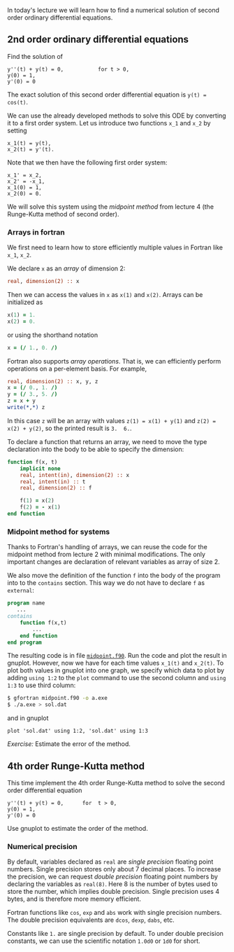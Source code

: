 In today's lecture we will learn how to find a numerical solution of
second order ordinary differential equations.

## 2nd order ordinary differential equations

Find the solution of

```
y''(t) + y(t) = 0,           for t > 0,
y(0) = 1,
y'(0) = 0
```

The exact solution of this second order differential equation is `y(t) =
cos(t)`.

We can use the already developed methods to solve this ODE by converting
it to a first order system. Let us introduce two functions `x_1` and
`x_2` by setting

```
x_1(t) = y(t),
x_2(t) = y'(t).
```

Note that we then have the following first order system:

```
x_1' = x_2,
x_2' = -x_1,
x_1(0) = 1,
x_2(0) = 0.
```

We will solve this system using the _midpoint method_ from lecture 4 (the Runge-Kutta
method of second order).

### Arrays in fortran

We first need to learn how to store efficiently multiple values in
Fortran like `x_1`, `x_2`.

We declare `x` as an _array_ of dimension 2:

```fortran
real, dimension(2) :: x
```

Then we can access the values in `x` as `x(1)` and `x(2)`.
Arrays can be initialized as

```fortran
x(1) = 1.
x(2) = 0.
```

or using the shorthand notation

```fortran
x = (/ 1., 0. /)
```

Fortran also supports _array operations_. That is, we can efficiently
perform operations on a per-element basis. For example,

```fortran
real, dimension(2) :: x, y, z
x = (/ 0., 1. /)
y = (/ 3., 5. /)
z = x + y
write(*,*) z
```

In this case `z` will be an array with values `z(1) = x(1) + y(1)` and
`z(2) = x(2) + y(2)`, so the printed result is `3.  6.`.

To declare a function that returns an array, we need to move the type
declaration into the body to be able to specify the dimension:

```fortran
function f(x, t)
    implicit none
    real, intent(in), dimension(2) :: x
    real, intent(in) :: t
    real, dimension(2) :: f

    f(1) = x(2)
    f(2) = - x(1)
end function
```


### Midpoint method for systems

Thanks to Fortran's handling of arrays, we can reuse the code for the
midpoint method from lecture 2 with minimal modifications. The only
important changes are declaration of relevant variables as array of size
2.

We also move the definition of the function `f` into the body of the
program into to the `contains` section. This way we do not have to
declare `f` as `external`:

```fortran
program name
   ...
contains
    function f(x,t)
        ...
    end function
end program
```

The resulting code is in file
[`midpoint.f90`](https://github.com/rekka/intro-fortran-2016/blob/master/lec05/midpoint.f90). Run the code and plot the
result in gnuplot. However, now we have for each time values `x_1(t)`
and `x_2(t)`. To plot both values in gnuplot into one graph, we specify
which data to plot by adding `using 1:2` to the `plot` command to use
the second column and `using 1:3` to use third column:

```bash
$ gfortran midpoint.f90 -o a.exe
$ ./a.exe > sol.dat
```

and in gnuplot

```gnuplot
plot 'sol.dat' using 1:2, 'sol.dat' using 1:3
```

_Exercise:_ Estimate the error of the method.

## 4th order Runge-Kutta method

This time implement the 4th order Runge-Kutta method to solve the second
order differential equation

```
y''(t) + y(t) = 0,      for  t > 0,
y(0) = 1,
y'(0) = 0
```

Use gnuplot to estimate the order of the method.

### Numerical precision

By default, variables declared as `real` are _single precision_
floating point numbers. Single precision stores only about 7 decimal places.
To increase the precision, we can request _double precision_ floating
point numbers by declaring the variables as `real(8)`. Here 8 is the
number of bytes used to store the number, which implies double
precision. Single precision uses 4 bytes, and is therefore more memory
efficient.

Fortran functions like `cos`, `exp` and `abs` work with single precision
numbers. The double precision equivalents are `dcos`, `dexp`, `dabs`,
etc.

Constants like `1.` are single precision by default. To under double
precision constants, we can use the scientific notation `1.0d0` or `1d0`
for short.
